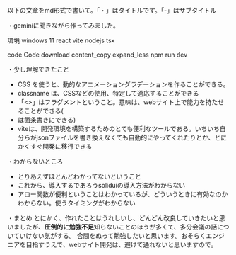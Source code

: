 以下の文章をmd形式で書いて。「・」はタイトルです。「-」はサブタイトル

・geminiに聞きながら作ってみました。

環境
windows 11
react vite nodejs tsx

code
Code
download
content_copy
expand_less
npm run dev

・少し理解できたこと

<ul>
<li>CSS を使うと、動的なアニメーショングラデーションを作ることができる。</li>
<li>classname は、CSSなどの使用、特定して適応することができる</li>
<li>「<>」はフラグメントということ。意味は、webサイト上で能力を持たせることができる(<li>は箇条書きにできる)</li>
<li>viteは、開発環境を構築するためのとても便利なツールである。いちいち自分らがjsonファイルを書き換えなくても自動的にやってくれたりとか、とにかくすぐ開発に移行できる</li>
</ul>


・わからないところ

<ul>
<li>とりあえずほとんどわかってないということ</li>
<li>これから、導入するであろうsoliduiの導入方法がわからない</li>
<li>アロー関数が便利ということはわかっているが、どういうときに有効なのかわからない。使うタイミングがわからない</li>
</ul>


・まとめ
とにかく、作れたことはうれしいし、どんどん改良していきたいと思いましたが、<b>圧倒的に勉強不足</b>知らないことのほうが多くて、多分会議の話についていけない気がする。
合間をぬって勉強したいと思います。おそらくエンジニアを目指すうえで、webサイト開発は、避けて通れないと思いますので。

